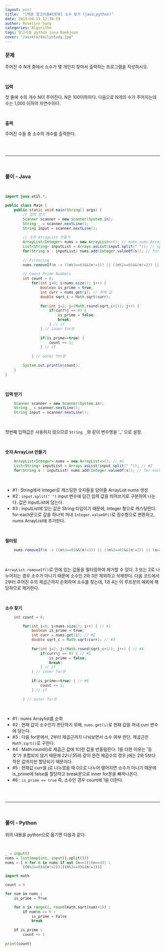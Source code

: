 ```yaml
---
layout: post
title:  "[백준 알고리즘#1978] 소수 찾기 (java,python)"
date: 2019-04-15 12:30:59
author: Roseline Song
categories: Algorithm
tags: 알고리즘 python java Baekjoon
cover: "/assets/dailystudy.jpg"
---
```


### 문제 

주어진 수 N개 중에서 소수가 몇 개인지 찾아서 출력하는 프로그램을 작성하시오.

<br>

**입력**

첫 줄에 수의 개수 N이 주어진다. N은 100이하이다. 다음으로 N개의 수가 주어지는데 수는 1,000 이하의 자연수이다.

<br>

**출력**

주어진 수들 중 소수의 개수를 출력한다.

<br>
<br>

<hr>

<br>

### 풀이 - Java

<br>

```java
import java.util.*;

public class Main {
	public static void main(String[] args) {
		// 입력 받기 
		Scanner scanner = new Scanner(System.in);
		String _ = scanner.nextLine();
		String input = scanner.nextLine();
		
		// 숫자 ArrayList 만들기 
		ArrayList<Integer> nums = new ArrayList<>(); // make nums ArrayList
		List<String> inputList = Arrays.asList(input.split(" ")); // split input -> inputList
		for(String s : inputList) nums.add(Integer.valueOf(s)); // for-each
		
		// Filtering 
		nums.removeIf(n -> ((n%3==0)&&(n!=3)) || ((n%2==0)&&(n!=2)) || (n==1) || (n==4));
		
		// Count Prime Numbers
		int count = 0;
			for(int i=0; i<nums.size(); i++) {
				boolean is_prime = true;
				int curr = nums.get(i); // 현재 값
				double sqrt_c = Math.sqrt(curr);
				
				for(int j=2; j<(Math.round(sqrt_c+1)); j++) {
					if(curr%j == 0) {
						is_prime = false;
						break;
					} // if
				} // inner for문 
				
				if(is_prime==true) {
					count += 1;
				} // if
				
			} // outer for문
			
		System.out.println(count);
	}
}
```

<br>

**입력 받기**

```java
    Scanner scanner = new Scanner(System.in);
    String _ = scanner.nextLine();
    String input = scanner.nextLine();
```

<br>

첫번째 입력값은 사용하지 않으므로 `String _`와 같이 변수명을 '_' 으로 설정.  

<br>

**숫자 ArrayList 만들기**

```java
    ArrayList<Integer> nums = new ArrayList<>(); // #1
    List<String> inputList = Arrays.asList(input.split(" ")); // #2 
    for(String s : inputList) nums.add(Integer.valueOf(s)); // for-each
```

<br>

- #1 : String에서 Integer로 캐스팅한 숫자들을 담아줄 ArrayList nums 생성
- #2 : `input.split(" ")` input 변수에 담긴 입력 값을 띄어쓰기로 구분하여 나눈다. 값은 inputList에 담는다. 
- #3 : inputList에 있는 값은 String 타입이기 때문에, Integer 형으로 캐스팅한다. for-each문으로 값을 하나씩 꺼내 `Integer.valueOf()`로 정수형으로 변환하고, nums ArrayList에 추가한다.

<br>

**필터링**

```java
    nums.removeIf(n -> ((n%3==0)&&(n!=3)) || ((n%2==0)&&(n!=2)) || (n==1) || (n==4));
```

<br>

`ArrayList.removeIf()`로 안에 있는 값들을 필터링하여 제거할 수 있다. 
3 또는 2로 나누어지는 경우 소수가 아니기 때문에 소수인 2와 3은 제외하고 삭제한다. 
다음 코드에서 2부터 주어진 수의 제곱근까지 순회하며 소수를 찾는데, 1과 4는 이 루프문의 예외에 해당하므로 제거한다. 


<br>


**소수 찾기**

```java
    int count = 0;

        for(int i=0; i<nums.size(); i++) { // #1
            boolean is_prime = true; 
            int curr = nums.get(i); // #2
            double sqrt_c = Math.sqrt(curr); // #3 
            
            for(int j=2; j<(Math.round(sqrt_c+1)); j++) { // #4
                if(curr%j == 0) { // #5
                    is_prime = false;
                    break;
                } // if
            } // inner for문 
            
            if(is_prime==true) { // #6 
                count += 1;
            } // if
            
        } // outer for문
```

<br>

- #1 : nums Arraylist를 순회
- #2 : 현재 값이 소수인지 판단하기 위해, `nums.get(i)`로 현재 값을 꺼내 curr 변수에 담는다. 
- #3 : 다음 for문에서, 2부터 제곱근까지 나눠보면서 소수 여부 판단. 제곱근은 `Math.sqrt()`로 구한다.
- #4 : Math.round()로 제곱근 값에 1더한 값을 반올림한다. 1을 더한 이유는 '등호'가 포함되지 않기 때문에 2*2나 5*5와 같이 완전 제곱수의 경우 j에는 2와 5보다 작은 값까지만 할당되기 때문이다.  
- #5 : 현재값 curr을 j로 나누었을 때 0으로 나누어 떨어지면 소수가 아니기 때문에 is_prime에 false를 할당하고 break문으로 inner for문을 빠져나온다. 
- #6 : `is_prime == true` 즉, 소수인 경우 count에 1을 더한다. 


<br>
<br>

<hr>

<br>

### 풀이 - Python

위의 내용을 python으로 옮기면 다음과 같다. 

<br>

```python
_ = input()
nums = list(map(int, input().split()))
nums = [ n for n in nums if not (n==1)|(n==4)| \
        ((n%2==0)&(n!=2))|((n%3==0)&(n!=3))]

import math 

count = 0

for num in nums : 
    is_prime = True

    for n in range(2, round(math.sqrt(num)+1)) : 
        if num%n == 0 :
            is_prime = False
            break
            
    if is_prime : 
        count += 1   
        
print(count)
```

<br>
<br>
